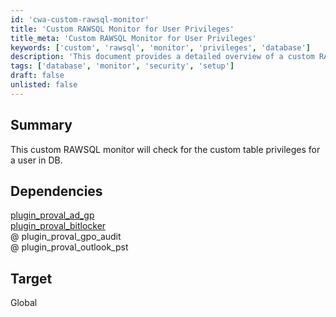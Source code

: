 ```yaml
---
id: 'cwa-custom-rawsql-monitor'
title: 'Custom RAWSQL Monitor for User Privileges'
title_meta: 'Custom RAWSQL Monitor for User Privileges'
keywords: ['custom', 'rawsql', 'monitor', 'privileges', 'database']
description: 'This document provides a detailed overview of a custom RAWSQL monitor designed to check the custom table privileges for a user in a database. It outlines the necessary dependencies and the target scope of the monitoring solution.'
tags: ['database', 'monitor', 'security', 'setup']
draft: false
unlisted: false
---
```

## Summary

This custom RAWSQL monitor will check for the custom table privileges for a user in DB.

## Dependencies

[plugin_proval_ad_gp](https://proval.itglue.com/DOC-5078775-7948461)  
[plugin_proval_bitlocker](https://proval.itglue.com/DOC-5078775-8038616)  
@ plugin_proval_gpo_audit  
@ plugin_proval_outlook_pst  

## Target

Global



